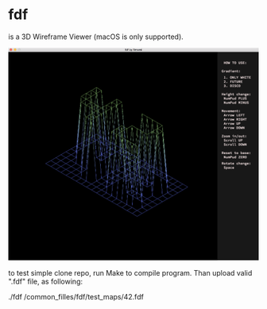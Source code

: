 # fdf
is a 3D Wireframe Viewer (macOS is only supported).

![alt text](https://github.com/abelikov5/fdf/blob/master/includes/ScreenShot.png)

to test simple clone repo, run Make to compile program. Than upload valid ".fdf" file, as following:

./fdf /common_filles/fdf/test_maps/42.fdf
